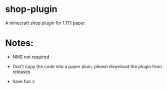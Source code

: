 # shop-plugin
A minecraft shop plugin for 1.17.1 paper.



# Notes:

- NMS not required

- Don't copy the code into a paper pluin, please download the plugin from releases

- have fun :)
